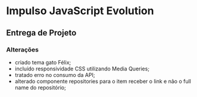# Impulso JavaScript Evolution
## Entrega de Projeto

### Alterações
- criado tema gato Félix;
- incluído responsividade CSS utilizando Media Queries;
- tratado erro no consumo da API;
- alterado componente repositories para o item receber o link e não o full name do repositório;
